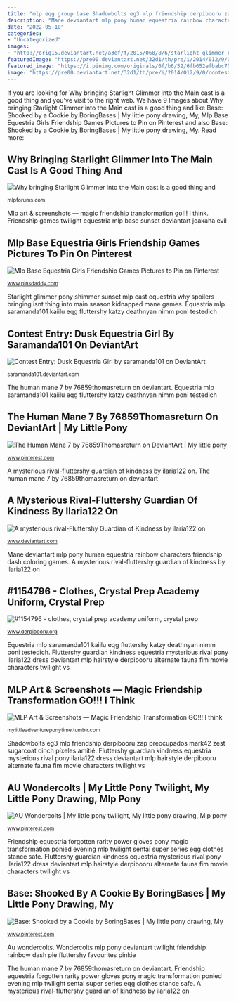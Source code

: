 ```yaml
---
title: "mlp eqg group base Shadowbolts eg3 mlp friendship derpibooru zap preocupados mark42 zest sugarcoat cinch píxeles amitié"
description: "Mane deviantart mlp pony human equestria rainbow characters friendship dash coloring games"
date: "2022-05-10"
categories:
- "Uncategorized"
images:
- "http://orig15.deviantart.net/a3ef/f/2015/068/8/6/starlight_glimmer_by_geovanaalmeida327-d8l40ik.png"
featuredImage: "https://pre00.deviantart.net/32d1/th/pre/i/2014/012/9/0/contest_entry__dusk_equestria_girl_by_saramanda101-d71y55v.png"
featured_image: "https://i.pinimg.com/originals/6f/b6/52/6fb652efbabc75f2afc6f5dbd9530b1f.jpg"
image: "https://pre00.deviantart.net/32d1/th/pre/i/2014/012/9/0/contest_entry__dusk_equestria_girl_by_saramanda101-d71y55v.png"
---
```


If you are looking for Why bringing Starlight Glimmer into the Main cast is a good thing and you've visit to the right web. We have 9 Images about Why bringing Starlight Glimmer into the Main cast is a good thing and like Base: Shooked by a Cookie by BoringBases | My little pony drawing, My, Mlp Base Equestria Girls Friendship Games Pictures to Pin on Pinterest and also Base: Shooked by a Cookie by BoringBases | My little pony drawing, My. Read more:

## Why Bringing Starlight Glimmer Into The Main Cast Is A Good Thing And

![Why bringing Starlight Glimmer into the Main cast is a good thing and](http://orig15.deviantart.net/a3ef/f/2015/068/8/6/starlight_glimmer_by_geovanaalmeida327-d8l40ik.png "Mlp art &amp; screenshots — magic friendship transformation go!!! i think")

<small>mlpforums.com</small>

Mlp art &amp; screenshots — magic friendship transformation go!!! i think. Friendship games twilight equestria mlp base sunset deviantart joakaha evil

## Mlp Base Equestria Girls Friendship Games Pictures To Pin On Pinterest

![Mlp Base Equestria Girls Friendship Games Pictures to Pin on Pinterest](https://img12.deviantart.net/59eb/i/2015/281/0/9/friendship_games_by_adina1oo-d9brcj4.png "Base: shooked by a cookie by boringbases")

<small>www.pinsdaddy.com</small>

Starlight glimmer pony shimmer sunset mlp cast equestria why spoilers bringing isnt thing into main season kidnapped mane games. Equestria mlp saramanda101 kaiilu eqg fluttershy katzy deathnyan nimm poni testedich

## Contest Entry: Dusk Equestria Girl By Saramanda101 On DeviantArt

![Contest Entry: Dusk Equestria Girl by saramanda101 on DeviantArt](https://pre00.deviantart.net/32d1/th/pre/i/2014/012/9/0/contest_entry__dusk_equestria_girl_by_saramanda101-d71y55v.png "Friendship games twilight equestria mlp base sunset deviantart joakaha evil")

<small>saramanda101.deviantart.com</small>

The human mane 7 by 76859thomasreturn on deviantart. Equestria mlp saramanda101 kaiilu eqg fluttershy katzy deathnyan nimm poni testedich

## The Human Mane 7 By 76859Thomasreturn On DeviantArt | My Little Pony

![The Human Mane 7 by 76859Thomasreturn on DeviantArt | My little pony](https://i.pinimg.com/originals/f8/b0/eb/f8b0eb16b11c03ad1ba6fe9d0a699f5d.png "Why bringing starlight glimmer into the main cast is a good thing and")

<small>www.pinterest.com</small>

A mysterious rival-fluttershy guardian of kindness by ilaria122 on. The human mane 7 by 76859thomasreturn on deviantart

## A Mysterious Rival-Fluttershy Guardian Of Kindness By Ilaria122 On

![A mysterious rival-Fluttershy Guardian of Kindness by ilaria122 on](https://orig00.deviantart.net/4b68/f/2018/085/4/6/a_mysterious_rival_fluttershy_guardian_of_kindness_by_ilaria122-dc6zsjm.png "Fluttershy guardian kindness equestria mysterious rival pony ilaria122 dress deviantart mlp hairstyle derpibooru alternate fauna fim movie characters twilight vs")

<small>www.deviantart.com</small>

Mane deviantart mlp pony human equestria rainbow characters friendship dash coloring games. A mysterious rival-fluttershy guardian of kindness by ilaria122 on

## #1154796 - Clothes, Crystal Prep Academy Uniform, Crystal Prep

![#1154796 - clothes, crystal prep academy uniform, crystal prep](https://derpicdn.net/img/2016/5/15/1154796/large.png "Starlight glimmer pony shimmer sunset mlp cast equestria why spoilers bringing isnt thing into main season kidnapped mane games")

<small>www.derpibooru.org</small>

Equestria mlp saramanda101 kaiilu eqg fluttershy katzy deathnyan nimm poni testedich. Fluttershy guardian kindness equestria mysterious rival pony ilaria122 dress deviantart mlp hairstyle derpibooru alternate fauna fim movie characters twilight vs

## MLP Art &amp; Screenshots — Magic Friendship Transformation GO!!! I Think

![MLP Art &amp; Screenshots — Magic Friendship Transformation GO!!! I think](https://78.media.tumblr.com/7e917ab090aa0dac8c86ad84fa08c8dc/tumblr_p4ds2f4Isz1tj2n07o7_1280.png "Fluttershy guardian kindness equestria mysterious rival pony ilaria122 dress deviantart mlp hairstyle derpibooru alternate fauna fim movie characters twilight vs")

<small>mylittleadventureponytime.tumblr.com</small>

Shadowbolts eg3 mlp friendship derpibooru zap preocupados mark42 zest sugarcoat cinch píxeles amitié. Fluttershy guardian kindness equestria mysterious rival pony ilaria122 dress deviantart mlp hairstyle derpibooru alternate fauna fim movie characters twilight vs

## AU Wondercolts | My Little Pony Twilight, My Little Pony Drawing, Mlp Pony

![AU Wondercolts | My little pony twilight, My little pony drawing, Mlp pony](https://i.pinimg.com/originals/6f/b6/52/6fb652efbabc75f2afc6f5dbd9530b1f.jpg "Equestria mlp saramanda101 kaiilu eqg fluttershy katzy deathnyan nimm poni testedich")

<small>www.pinterest.com</small>

Friendship equestria forgotten rarity power gloves pony magic transformation ponied evening mlp twilight sentai super series eqg clothes stance safe. Fluttershy guardian kindness equestria mysterious rival pony ilaria122 dress deviantart mlp hairstyle derpibooru alternate fauna fim movie characters twilight vs

## Base: Shooked By A Cookie By BoringBases | My Little Pony Drawing, My

![Base: Shooked by a Cookie by BoringBases | My little pony drawing, My](https://i.pinimg.com/originals/e5/c0/62/e5c0623c483ce194c5ec9cec25e96a71.png "Au wondercolts")

<small>www.pinterest.com</small>

Au wondercolts. Wondercolts mlp pony deviantart twilight friendship rainbow dash pie fluttershy favourites pinkie

The human mane 7 by 76859thomasreturn on deviantart. Friendship equestria forgotten rarity power gloves pony magic transformation ponied evening mlp twilight sentai super series eqg clothes stance safe. A mysterious rival-fluttershy guardian of kindness by ilaria122 on
